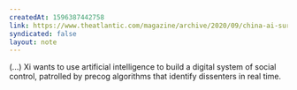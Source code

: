 ```yaml
---
createdAt: 1596387442758
link: https://www.theatlantic.com/magazine/archive/2020/09/china-ai-surveillance/614197/
syndicated: false
layout: note
---
```


(...) Xi wants to use artificial intelligence to build a digital system of social control, patrolled by precog algorithms that identify dissenters in real time.
